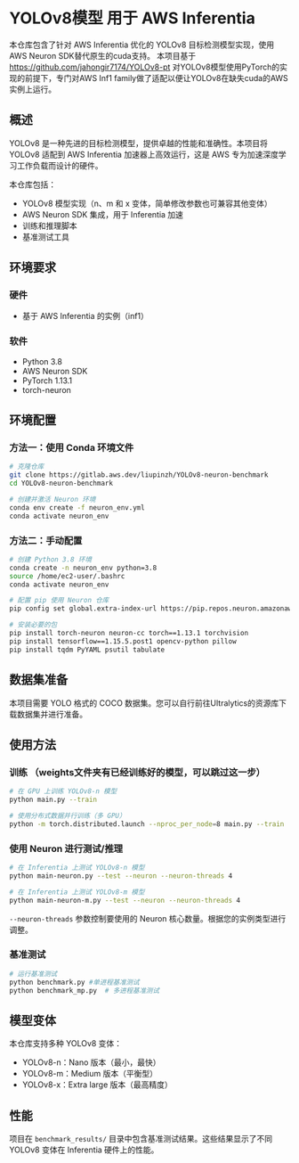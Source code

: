 # YOLOv8模型 用于 AWS Inferentia 

本仓库包含了针对 AWS Inferentia 优化的 YOLOv8 目标检测模型实现，使用 AWS Neuron SDK替代原生的cuda支持。
本项目基于 https://github.com/jahongir7174/YOLOv8-pt 对YOLOv8模型使用PyTorch的实现的前提下，专门对AWS Inf1 family做了适配以便让YOLOv8在缺失cuda的AWS实例上运行。

## 概述

YOLOv8 是一种先进的目标检测模型，提供卓越的性能和准确性。本项目将 YOLOv8 适配到 AWS Inferentia 加速器上高效运行，这是 AWS 专为加速深度学习工作负载而设计的硬件。

本仓库包括：
- YOLOv8 模型实现（n、m 和 x 变体，简单修改参数也可兼容其他变体）
- AWS Neuron SDK 集成，用于 Inferentia 加速
- 训练和推理脚本
- 基准测试工具

## 环境要求

### 硬件
- 基于 AWS Inferentia 的实例（inf1）

### 软件
- Python 3.8
- AWS Neuron SDK
- PyTorch 1.13.1
- torch-neuron

## 环境配置

### 方法一：使用 Conda 环境文件

```bash
# 克隆仓库
git clone https://gitlab.aws.dev/liupinzh/YOLOv8-neuron-benchmark
cd YOLOv8-neuron-benchmark

# 创建并激活 Neuron 环境
conda env create -f neuron_env.yml
conda activate neuron_env
```

### 方法二：手动配置

```bash
# 创建 Python 3.8 环境
conda create -n neuron_env python=3.8
source /home/ec2-user/.bashrc
conda activate neuron_env

# 配置 pip 使用 Neuron 仓库
pip config set global.extra-index-url https://pip.repos.neuron.amazonaws.com

# 安装必要的包
pip install torch-neuron neuron-cc torch==1.13.1 torchvision
pip install tensorflow==1.15.5.post1 opencv-python pillow
pip install tqdm PyYAML psutil tabulate
```

## 数据集准备

本项目需要 YOLO 格式的 COCO 数据集。您可以自行前往Ultralytics的资源库下载数据集并进行准备。

## 使用方法

### 训练 （weights文件夹有已经训练好的模型，可以跳过这一步）

```bash
# 在 GPU 上训练 YOLOv8-n 模型
python main.py --train

# 使用分布式数据并行训练（多 GPU）
python -m torch.distributed.launch --nproc_per_node=8 main.py --train
```

### 使用 Neuron 进行测试/推理

```bash
# 在 Inferentia 上测试 YOLOv8-n 模型
python main-neuron.py --test --neuron --neuron-threads 4

# 在 Inferentia 上测试 YOLOv8-m 模型
python main-neuron-m.py --test --neuron --neuron-threads 4
```

`--neuron-threads` 参数控制要使用的 Neuron 核心数量。根据您的实例类型进行调整。

### 基准测试

```bash
# 运行基准测试
python benchmark.py #单进程基准测试
python benchmark_mp.py  # 多进程基准测试
```

## 模型变体

本仓库支持多种 YOLOv8 变体：
- YOLOv8-n：Nano 版本（最小，最快）
- YOLOv8-m：Medium 版本（平衡型）
- YOLOv8-x：Extra large 版本（最高精度）

## 性能

项目在 `benchmark_results/` 目录中包含基准测试结果。这些结果显示了不同 YOLOv8 变体在 Inferentia 硬件上的性能。
